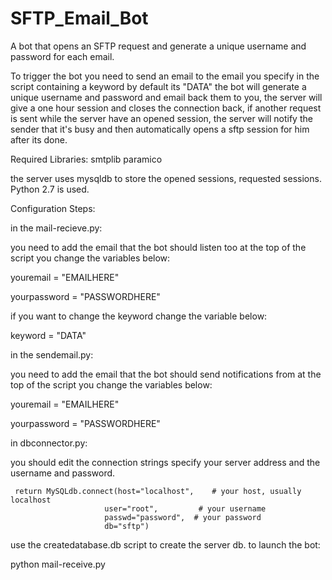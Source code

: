 # SFTP_Email_Bot
A bot that opens an SFTP request and generate a unique username and password for each email.

To trigger the bot you need to send an email to the email you specify in the script containing a keyword by default its "DATA" the bot will generate a unique username and password and email back them to you, the server will give a one hour session and closes the connection back, if another request is sent while the server have an opened session, the server will notify the sender that it's busy and then automatically opens a sftp session for him after its done.

Required Libraries:
smtplib
paramico

the server uses mysqldb to store the opened sessions, requested sessions.
Python 2.7 is used.

Configuration Steps:

in the mail-recieve.py:

  you need to add the email that the bot should listen too at the top of the script you change the variables below:
  
  youremail = "EMAILHERE"
  
  yourpassword = "PASSWORDHERE"
  
  if you want to change the keyword change the variable below:
  
  keyword = "DATA"
  
in the sendemail.py:

  you need to add the email that the bot should send notifications from at the top of the script you change the variables below:
  
  youremail = "EMAILHERE"
  
  yourpassword = "PASSWORDHERE"
  
in dbconnector.py:

  you should edit the connection strings specify your server address and the username and password.
  
     return MySQLdb.connect(host="localhost",    # your host, usually localhost
                         user="root",         # your username
                         passwd="password",  # your password
                         db="sftp") 
                        
use the createdatabase.db script to create the server db.
to launch the bot:

  python mail-receive.py
